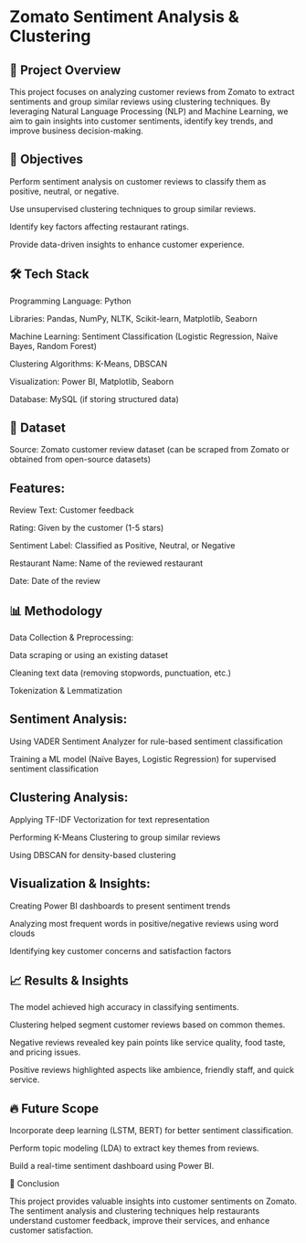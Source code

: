 # **Zomato Sentiment Analysis & Clustering**

## 📌 Project Overview

This project focuses on analyzing customer reviews from Zomato to extract sentiments and group similar reviews using clustering techniques. By leveraging Natural Language Processing (NLP) and Machine Learning, we aim to gain insights into customer sentiments, identify key trends, and improve business decision-making.

## 🚀 Objectives

Perform sentiment analysis on customer reviews to classify them as positive, neutral, or negative.

Use unsupervised clustering techniques to group similar reviews.

Identify key factors affecting restaurant ratings.

Provide data-driven insights to enhance customer experience.

## 🛠️ Tech Stack

Programming Language: Python

Libraries: Pandas, NumPy, NLTK, Scikit-learn, Matplotlib, Seaborn

Machine Learning: Sentiment Classification (Logistic Regression, Naïve Bayes, Random Forest)

Clustering Algorithms: K-Means, DBSCAN

Visualization: Power BI, Matplotlib, Seaborn

Database: MySQL (if storing structured data)

## 📂 Dataset

Source: Zomato customer review dataset (can be scraped from Zomato or obtained from open-source datasets)

## Features:

Review Text: Customer feedback

Rating: Given by the customer (1-5 stars)

Sentiment Label: Classified as Positive, Neutral, or Negative

Restaurant Name: Name of the reviewed restaurant

Date: Date of the review

## 📊 Methodology

Data Collection & Preprocessing:

Data scraping or using an existing dataset

Cleaning text data (removing stopwords, punctuation, etc.)

Tokenization & Lemmatization

## Sentiment Analysis:

Using VADER Sentiment Analyzer for rule-based sentiment classification

Training a ML model (Naïve Bayes, Logistic Regression) for supervised sentiment classification

## Clustering Analysis:

Applying TF-IDF Vectorization for text representation

Performing K-Means Clustering to group similar reviews

Using DBSCAN for density-based clustering

## Visualization & Insights:

Creating Power BI dashboards to present sentiment trends

Analyzing most frequent words in positive/negative reviews using word clouds

Identifying key customer concerns and satisfaction factors

## 📈 Results & Insights

The model achieved high accuracy in classifying sentiments.

Clustering helped segment customer reviews based on common themes.

Negative reviews revealed key pain points like service quality, food taste, and pricing issues.

Positive reviews highlighted aspects like ambience, friendly staff, and quick service.

## 🔥 Future Scope

Incorporate deep learning (LSTM, BERT) for better sentiment classification.

Perform topic modeling (LDA) to extract key themes from reviews.

Build a real-time sentiment dashboard using Power BI.

📜 Conclusion

This project provides valuable insights into customer sentiments on Zomato. The sentiment analysis and clustering techniques help restaurants understand customer feedback, improve their services, and enhance customer satisfaction.

